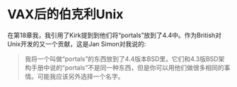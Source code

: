 # VAX后的伯克利Unix

在第18章我，我引用了Kirk提到到他们将“portals”放到了4.4中。作为British对Unix开发的又一个贡献，这是Jan Simon对我说的:

> 我将一个叫做“portals”的东西放到了4.4版本BSD里。它们和4.3版BSD架构手册中说的“portals”不是同一种东西，但是你可以用他们做很多相同的事情。可能我应该另外选择一个名字。

> 
